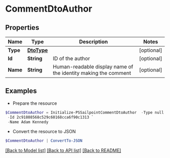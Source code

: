 # CommentDtoAuthor
## Properties

Name | Type | Description | Notes
------------ | ------------- | ------------- | -------------
**Type** | [**DtoType**](DtoType.md) |  | [optional] 
**Id** | **String** | ID of the author | [optional] 
**Name** | **String** | Human-readable display name of the identity making the comment | [optional] 

## Examples

- Prepare the resource
```powershell
$CommentDtoAuthor = Initialize-PSSailpointCommentDtoAuthor  -Type null `
 -Id 2c91808568c529c60168cca6f90c1313 `
 -Name Adam Kennedy
```

- Convert the resource to JSON
```powershell
$CommentDtoAuthor | ConvertTo-JSON
```

[[Back to Model list]](../README.md#documentation-for-models) [[Back to API list]](../README.md#documentation-for-api-endpoints) [[Back to README]](../README.md)

